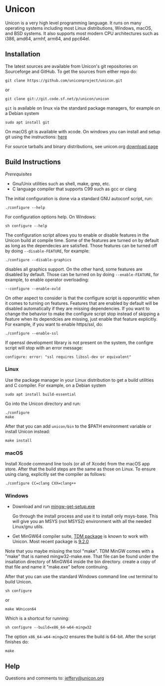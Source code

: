 Unicon
======

Unicon is a very high level programming language. It runs on many operating systems
including most Linux distributions, Windows, macOS, and BSD systems. It also supports
most modern CPU architectures such as i386, amd64, armhf, arm64, and ppc64el.


Installation
------------
The latest sources are available from Unicon's git repositories on Sourceforge and GitHub.
To get the sources from either repo do:

```
git clone https://github.com/uniconproject/unicon.git

```
or

```
git clone git://git.code.sf.net/p/unicon/unicon
```

`git` is available on linux via the standard package managers, for example on a Debian system

```
sudo apt install git
```
On macOS git is available with xcode. On windows you can install and setup git using the instructions:
[here](http://unicon.org/git.html)

For source tarballs and binary distributions, see unicon.org
[download page](http://unicon.org/downloads.html)


Build Instructions
------------------

_Prerequisites_
- Gnu/Unix utilities such as shell, make, grep, etc.
- C language compiler that supports C99 such as gcc or clang

The initial configuration is done via a standard GNU autoconf script, run:
```
./configure --help
```
For configuration options help. On Windows:
```
sh configure --help
```

The configuration script allows you to enable or disable features in the Unicon build at compile time.
Some of the features are turned on by default as long as the dependecies are satisfied. Those features
can be turned off by doing `--disable-FEATURE`, for example:
```
./configure --disable-graphics
```
disables all graphics support. On the other hand, some features are disabled by default. Those can
be turned on by doing `--enable-FEATURE`, for example, to enable operator overloading:
```
--configure --enable-ovld
```
On other aspect to consider is that the configure script is opporuntitic when it comes to turning on features.
Features that are enabled by default will be disabled automatically if they are missing dependencies. If you want
to change the behavior to make the configure script stop instead of skipping a feature when its dependcies are
missing, just enable that feature explicitly. For example, if you want to enable https/ssl, do:
```
./configure --enable-ssl
```
If openssl development library is not present on the system, the configre script will stop with an error message:
```
configure: error: "ssl requires libssl-dev or equivalent"
```

### Linux
Use the package manager in your Linux distribution to get a build utilities and C compiler.
For example, on a Debian system
```
sudo apt install build-essential
```
Go into the Unicon directory and run:
```
./configure
make
```
After that you can add `unicon/bin` to the $PATH environment variable or install Unicon instead:
```
make install
```

### macOS
Install Xcode command line tools (or all of Xcode) from the macOS app store.
After that the build steps are the same as those on Linux. To ensure using clang,
explicitly set the compiler as follows:

```
./configure CC=clang CXX=clang++
```

### Windows

- Download and run [mingw-get-setup.exe](https://sourceforge.net/projects/mingw/files/Installer/)

   Go through the install process and  use it to install only msys-base. This will give you an MSYS (not MSYS2)
   environment with all the needed Linux/gnu utils.

- Get MinGW64 compiler suite, [TDM package](https://jmeubank.github.io/tdm-gcc/) is known to work with Unicon.
Most recent package is [9.2.0](https://jmeubank.github.io/tdm-gcc/articles/2020-03/9.2.0-release)

Note that you maybe missing the tool "make". TDM MinGW comes with a "make" that is named mingw32-make.exe.
That file can be found under the insallation directory of MinGW64 inside the bin directory.
create a copy of that file and name it "make.exe" before continuing.

After that you can use the standard Windows command line `cmd` terminal to build Unicon.
```
sh configure
```
or
```
make WUnicon64
```
Which is a shortcut for running:
```
sh configure --build=x86_64-w64-mingw32
```
The option `x86_64-w64-mingw32` ensures the build is 64-bit. After the script finishes do:
```
make
```

Help
----

Questions and comments to: jeffery@unicon.org


